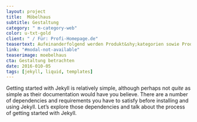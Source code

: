 ```yaml
---
layout: project
title:  Möbelhaus
subtitle: Gestaltung
category: " m-category-web"
color: u-txt-gold
client: " / Für: Profi-Homepage.de"
teasertext: Aufeinanderfolgend werden Produkt&shy;kategorien sowie Produkthightlights übersichtlich per Slider vorgestellt. Verschiedene Farbkombinationen.
link: "#modal-not-available"
teaserimage: moebelhaus
cta: Gestaltung betrachten
date: 2016-010-05
tags: [jekyll, liquid, templates]
---
```

Getting started with Jekyll is relatively simple, although perhaps not *quite* as simple as their documentation would have you believe. There are a number of dependencies and requirements you have to satisfy before installing and using Jekyll. Let’s explore those dependencies and talk about the process of getting started with Jekyll.
